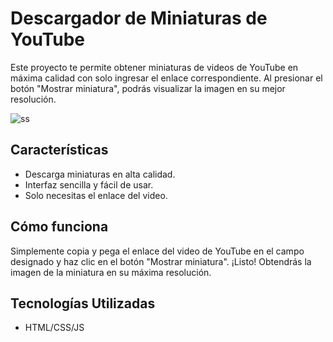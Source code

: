 # Descargador de Miniaturas de YouTube

Este proyecto te permite obtener miniaturas de videos de YouTube en máxima calidad con solo ingresar el enlace correspondiente. Al presionar el botón "Mostrar miniatura", podrás visualizar la imagen en su mejor resolución.

![ss](https://github.com/xWhosJorge/ThumbDownload/assets/110436984/22576090-bc33-420e-9085-f07225e60b7e)

## Características
* Descarga miniaturas en alta calidad.
* Interfaz sencilla y fácil de usar.
* Solo necesitas el enlace del video.

## Cómo funciona
Simplemente copia y pega el enlace del video de YouTube en el campo designado y haz clic en el botón "Mostrar miniatura". ¡Listo! Obtendrás la imagen de la miniatura en su máxima resolución.

## Tecnologías Utilizadas
* HTML/CSS/JS

